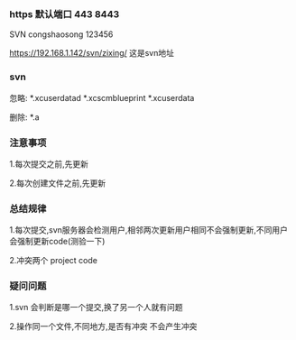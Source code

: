 ### https 默认端口 443 8443

SVN congshaosong 123456

https://192.168.1.142/svn/zixing/ 这是svn地址


### svn 

忽略: *.xcuserdatad    *.xcscmblueprint    *.xcuserdata

删除: *.a


### 注意事项

1.每次提交之前,先更新

2.每次创建文件之前,先更新

### 总结规律

1.每次提交,svn服务器会检测用户,相邻两次更新用户相同不会强制更新,不同用户会强制更新code(测验一下)

2.冲突两个  project  code 

### 疑问问题

1.svn 会判断是哪一个提交,换了另一个人就有问题

2.操作同一个文件,不同地方,是否有冲突  不会产生冲突




